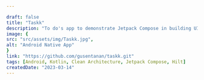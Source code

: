 ```yaml
---

draft: false
title: "Taskk"
description: "To do's app to demonstrate Jetpack Compose in building UI"
image: {
src: "src/assets/img/Taskk.jpg",
alt: "Android Native App"
}
link: "https://github.com/gusentanan/taskk.git"
tags: [Android, Kotlin, Clean Architecture, Jetpack Compose, Hilt]
createdDate: "2023-03-14"
---
```

